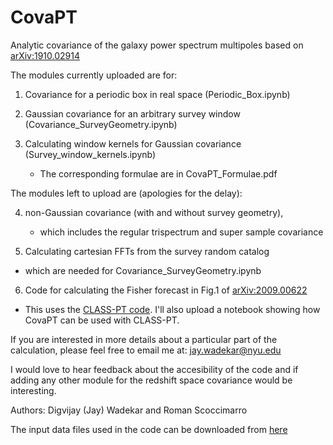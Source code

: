 # CovaPT
Analytic covariance of the galaxy power spectrum multipoles based on [arXiv:1910.02914](https://arxiv.org/abs/1910.02914)


The modules currently uploaded are for:

1) Covariance for a periodic box in real space (Periodic_Box.ipynb)

2) Gaussian covariance for an arbitrary survey window (Covariance_SurveyGeometry.ipynb)

3) Calculating window kernels for Gaussian covariance (Survey_window_kernels.ipynb)
   - The corresponding formulae are in CovaPT_Formulae.pdf


The modules left to upload are (apologies for the delay):

4) non-Gaussian covariance (with and without survey geometry),
   - which includes the regular trispectrum and super sample covariance
   
5) Calculating cartesian FFTs from the survey random catalog
  - which are needed for Covariance_SurveyGeometry.ipynb

6) Code for calculating the Fisher forecast in Fig.1 of [arXiv:2009.00622](https://arxiv.org/abs/2009.00622)
 - This uses the [CLASS-PT code](https://github.com/Michalychforever/CLASS-PT). I'll also upload a notebook showing how CovaPT can be used with CLASS-PT.


If you are interested in more details about a particular part of the calculation, please feel free to email me at: jay.wadekar@nyu.edu

I would love to hear feedback about the accesibility of the code and if adding any other module for the redshift space covariance would be interesting.

Authors: Digvijay (Jay) Wadekar and Roman Scoccimarro

The input data files used in the code can be downloaded from
[here](https://drive.google.com/drive/folders/1bWKfUaIXcC1n-2hk9KtKhqukxTH1379i?usp=sharing)
